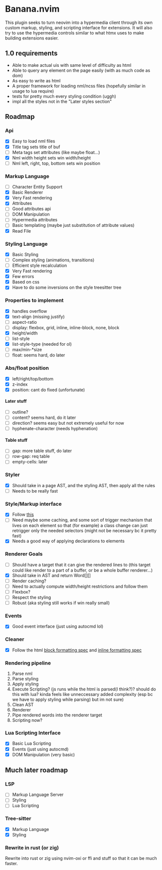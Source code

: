# Banana.nvim

This plugin seeks to turn neovim into a hypermedia client through its own custom markup, styling, and scripting interface for extensions. It will also try to use the hypermedia controls similar to what htmx uses to make building extensions easier.

## 1.0 requirements

- Able to make actual uis with same level of difficulty as html
- Able to query any element on the page easily (with as much code as dom)
- As easy to write as html
- A proper framework for loading nml/ncss files (hopefully similar in usage to lua require)
- tests for pretty much every styling condition (uggh)
- impl all the styles not in the "Later styles section"

## Roadmap

### Api

- [x] Easy to load nml files
- [x] Title tag sets title of buf
- [ ] Meta tags set attributes (like maybe float...)
- [x] Nml width height sets win width/height
- [ ] Nml left, right, top, bottom sets win position

### Markup Language

- [ ] Character Entity Support
- [x] Basic Renderer
- [x] Very Fast rendering
- [x] Attributes
- [ ] Good attributes api
- [ ] DOM Manipulation
- [ ] Hypermedia attributes
- [ ] Basic templating (maybe just substitution of attribute values)
- [x] Read File

### Styling Language

- [x] Basic Styling
- [ ] Complex styling (animations, transitions)
- [ ] Efficient style recalculation
- [x] Very Fast rendering
- [x] Few errors
- [x] Based on css
- [x] Have to do some inversions on the style treesitter tree

### Properties to implement

- [x] handles overflow
- [x] text-align (missing justify)
- [ ] aspect-ratio
- [ ] display: flexbox, grid, inline, inline-block, none, block
- [x] height/width
- [ ] list-style
- [x] list-style-type (needed for ol)
- [ ] max/min-\*size
- [ ] float: seems hard, do later

### Abs/float position

- [x] left/right/top/bottom
- [x] z-index
- [x] position: cant do fixed (unfortunate)

#### Later stuff

- [ ] outline?
- [ ] content? seems hard, do it later
- [ ] direction? seems easy but not extremely useful for now
- [ ] hyphenate-character (needs hyphenation)

#### Table stuff

- [ ] gap: more table stuff, do later
- [ ] row-gap: req table
- [ ] empty-cells: later

### Styler

- [x] Should take in a page AST, and the styling AST, then apply all the rules
- [ ] Needs to be really fast

### Style/Markup interface

- [x] Follow [this](https://stackoverflow.com/questions/25105736/what-is-the-order-of-precedence-for-css)
- [ ] Need maybe some caching, and some sort of trigger mechanism that lives on each element so that (for example) a class change can just retrigger only the needed selectors (might not be necessary bc it pretty fast)
- [x] Needs a good way of applying declarations to elements

### Renderer Goals

- [ ] Should have a target that it can give the rendered lines to (this target could like render to a part of a buffer, or be a whole buffer renderer...)
- [x] Should take in AST and return Word[][]
- [ ] Render caching?
- [ ] Need to actually compute width/height restrictions and follow them
- [ ] Flexbox?
- [ ] Respect the styling
- [ ] Robust (aka styling still works if win really small)

### Events

- [x] Good event interface (just using autocmd lol)

### Cleaner

- [x] Follow the html [block formatting spec](hhttps://developer.mozilla.org/en-US/docs/Web/CSS/CSS_display/Block_formatting_contextthttps://developer.mozilla.org/en-US/docs/Web/CSS/CSS_display/Block_formatting_contexttps://developer.mozilla.org/en-US/docs/Web/CSS/CSS_display/Block_formatting_context) and [inline formatting spec](https://developer.mozilla.org/en-US/docs/Web/CSS/Inline_formatting_context)

### Rendering pipeline

1. Parse nml
2. Parse styling
3. Apply styling
4. Execute Scripting? (js runs while the html is parsed(I think?)? should do this with lua? kinda feels like unneccessary added complexity (esp bc we have to apply styling while parsing) but im not sure)
5. Clean AST
6. Renderer
7. Pipe rendered words into the renderer target
8. Scripting now?

### Lua Scripting Interface

- [x] Basic Lua Scripting
- [x] Events (just using autocmd)
- [x] DOM Manipulation (very basic)

## Much later roadmap

### LSP

- [ ] Markup Language Server
- [ ] Styling
- [ ] Lua Scripting

### Tree-sitter

- [x] Markup Language
- [x] Styling

### Rewrite in rust (or zig)

Rewrite into rust or zig using nvim-oxi or ffi and stuff so that it can be much faster.
